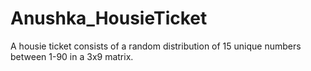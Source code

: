 # Anushka_HousieTicket
A housie ticket consists of a random distribution of 15 unique numbers between 1-90 in a 3x9 matrix.
